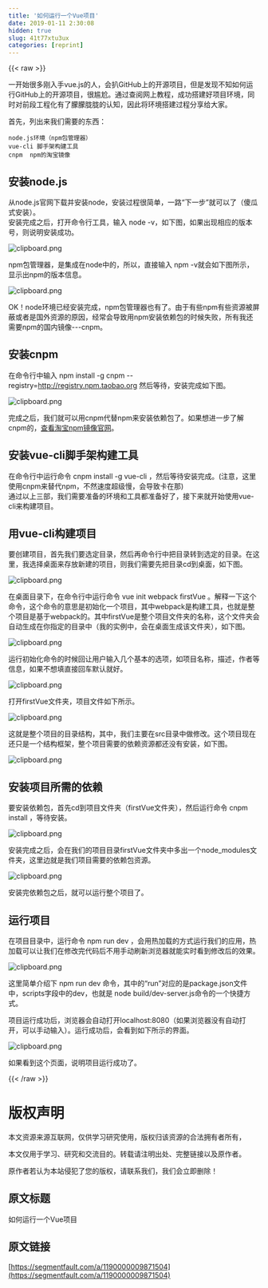 ```yaml
---
title: '如何运行一个Vue项目' 
date: 2019-01-11 2:30:08
hidden: true
slug: 41t77xtu3ux
categories: [reprint]
---
```


{{< raw >}}

                    
<p>一开始很多刚入手vue.js的人，会扒GitHub上的开源项目，但是发现不知如何运行GitHub上的开源项目，很尴尬。通过查阅网上教程，成功搭建好项目环境，同时对前段工程化有了朦朦胧胧的认知，因此将环境搭建过程分享给大家。</p>
<p>首先，列出来我们需要的东西：</p>
<div class="widget-codetool" style="display:none;">
      <div class="widget-codetool--inner">
      <span class="selectCode code-tool" data-toggle="tooltip" data-placement="top" title="" data-original-title="全选"></span>
      <span type="button" class="copyCode code-tool" data-toggle="tooltip" data-placement="top" data-clipboard-text="node.js环境（npm包管理器）
vue-cli 脚手架构建工具
cnpm  npm的淘宝镜像
" title="" data-original-title="复制"></span>
      <span type="button" class="saveToNote code-tool" data-toggle="tooltip" data-placement="top" title="" data-original-title="放进笔记"></span>
      </div>
      </div><pre class="hljs crmsh"><code><span class="hljs-keyword">node</span>.<span class="hljs-title">js</span>环境（npm包管理器）
vue-cli 脚手架构建工具
cnpm  npm的淘宝镜像
</code></pre>
<h2 id="articleHeader0">安装node.js</h2>
<p>从node.js官网下载并安装node，安装过程很简单，一路“下一步”就可以了（傻瓜式安装）。<br>安装完成之后，打开命令行工具，输入 node -v，如下图，如果出现相应的版本号，则说明安装成功。</p>
<p><span class="img-wrap"><img data-src="/img/bVPz9f?w=649&amp;h=424" src="https://static.alili.tech/img/bVPz9f?w=649&amp;h=424" alt="clipboard.png" title="clipboard.png" style="cursor: pointer; display: inline;"></span></p>
<p>npm包管理器，是集成在node中的，所以，直接输入 npm -v就会如下图所示，显示出npm的版本信息。</p>
<p><span class="img-wrap"><img data-src="/img/bVPz9s?w=650&amp;h=425" src="https://static.alili.tech/img/bVPz9s?w=650&amp;h=425" alt="clipboard.png" title="clipboard.png" style="cursor: pointer; display: inline;"></span></p>
<p>OK！node环境已经安装完成，npm包管理器也有了。由于有些npm有些资源被屏蔽或者是国外资源的原因，经常会导致用npm安装依赖包的时候失败，所有我还需要npm的国内镜像---cnpm。</p>
<h2 id="articleHeader1">安装cnpm</h2>
<p>在命令行中输入 npm install -g cnpm --registry=<a href="http://registry.npm.taobao.org" rel="nofollow noreferrer" target="_blank">http://registry.npm.taobao.org</a> 然后等待，安装完成如下图。</p>
<p><span class="img-wrap"><img data-src="/img/bVPz9M?w=651&amp;h=423" src="https://static.alili.tech/img/bVPz9M?w=651&amp;h=423" alt="clipboard.png" title="clipboard.png" style="cursor: pointer; display: inline;"></span></p>
<p>完成之后，我们就可以用cnpm代替npm来安装依赖包了。如果想进一步了解cnpm的，<a href="https://npm.taobao.org/" rel="nofollow noreferrer" target="_blank">查看淘宝npm镜像官网</a>。</p>
<h2 id="articleHeader2">安装vue-cli脚手架构建工具</h2>
<p>在命令行中运行命令 cnpm install -g vue-cli ，然后等待安装完成。(注意，这里使用cnpm来替代npm，不然速度超级慢，会导致卡在那)<br>通过以上三部，我们需要准备的环境和工具都准备好了，接下来就开始使用vue-cli来构建项目。</p>
<h2 id="articleHeader3">用vue-cli构建项目</h2>
<p>要创建项目，首先我们要选定目录，然后再命令行中把目录转到选定的目录。在这里，我选择桌面来存放新建的项目，则我们需要先把目录cd到桌面，如下图。</p>
<p><span class="img-wrap"><img data-src="/img/bVPAad?w=652&amp;h=423" src="https://static.alili.tech/img/bVPAad?w=652&amp;h=423" alt="clipboard.png" title="clipboard.png" style="cursor: pointer; display: inline;"></span></p>
<p>在桌面目录下，在命令行中运行命令 vue init webpack firstVue 。解释一下这个命令，这个命令的意思是初始化一个项目，其中webpack是构建工具，也就是整个项目是基于webpack的。其中firstVue是整个项目文件夹的名称，这个文件夹会自动生成在你指定的目录中（我的实例中，会在桌面生成该文件夹），如下图。</p>
<p><span class="img-wrap"><img data-src="/img/bVPAat?w=651&amp;h=486" src="https://static.alili.tech/img/bVPAat?w=651&amp;h=486" alt="clipboard.png" title="clipboard.png" style="cursor: pointer; display: inline;"></span></p>
<p>运行初始化命令的时候回让用户输入几个基本的选项，如项目名称，描述，作者等信息，如果不想填直接回车默认就好。</p>
<p><span class="img-wrap"><img data-src="/img/bVPAaN?w=653&amp;h=367" src="https://static.alili.tech/img/bVPAaN?w=653&amp;h=367" alt="clipboard.png" title="clipboard.png" style="cursor: pointer; display: inline;"></span></p>
<p>打开firstVue文件夹，项目文件如下所示。</p>
<p><span class="img-wrap"><img data-src="/img/bVPAaX?w=1200&amp;h=675" src="https://static.alili.tech/img/bVPAaX?w=1200&amp;h=675" alt="clipboard.png" title="clipboard.png" style="cursor: pointer;"></span></p>
<p>这就是整个项目的目录结构，其中，我们主要在src目录中做修改。这个项目现在还只是一个结构框架，整个项目需要的依赖资源都还没有安装，如下图。</p>
<p><span class="img-wrap"><img data-src="/img/bVPAa3?w=777&amp;h=988" src="https://static.alili.tech/img/bVPAa3?w=777&amp;h=988" alt="clipboard.png" title="clipboard.png" style="cursor: pointer; display: inline;"></span></p>
<h2 id="articleHeader4">安装项目所需的依赖</h2>
<p>要安装依赖包，首先cd到项目文件夹（firstVue文件夹），然后运行命令 cnpm install ，等待安装。</p>
<p><span class="img-wrap"><img data-src="/img/bVPAbe?w=677&amp;h=442" src="https://static.alili.tech/img/bVPAbe?w=677&amp;h=442" alt="clipboard.png" title="clipboard.png" style="cursor: pointer; display: inline;"></span></p>
<p>安装完成之后，会在我们的项目目录firstVue文件夹中多出一个node_modules文件夹，这里边就是我们项目需要的依赖包资源。</p>
<p><span class="img-wrap"><img data-src="/img/bVPAbj?w=1200&amp;h=675" src="https://static.alili.tech/img/bVPAbj?w=1200&amp;h=675" alt="clipboard.png" title="clipboard.png" style="cursor: pointer; display: inline;"></span></p>
<p>安装完依赖包之后，就可以运行整个项目了。</p>
<h2 id="articleHeader5">运行项目</h2>
<p>在项目目录中，运行命令 npm run dev ，会用热加载的方式运行我们的应用，热加载可以让我们在修改完代码后不用手动刷新浏览器就能实时看到修改后的效果。</p>
<p><span class="img-wrap"><img data-src="/img/bVPAbs?w=1260&amp;h=476" src="https://static.alili.tech/img/bVPAbs?w=1260&amp;h=476" alt="clipboard.png" title="clipboard.png" style="cursor: pointer; display: inline;"></span></p>
<p>这里简单介绍下 npm run dev 命令，其中的“run”对应的是package.json文件中，scripts字段中的dev，也就是 node build/dev-server.js命令的一个快捷方式。</p>
<p>项目运行成功后，浏览器会自动打开localhost:8080（如果浏览器没有自动打开，可以手动输入）。运行成功后，会看到如下所示的界面。</p>
<p><span class="img-wrap"><img data-src="/img/bVPAbE?w=1064&amp;h=658" src="https://static.alili.tech/img/bVPAbE?w=1064&amp;h=658" alt="clipboard.png" title="clipboard.png" style="cursor: pointer; display: inline;"></span></p>
<p>如果看到这个页面，说明项目运行成功了。</p>

                
{{< /raw >}}

# 版权声明
本文资源来源互联网，仅供学习研究使用，版权归该资源的合法拥有者所有，

本文仅用于学习、研究和交流目的。转载请注明出处、完整链接以及原作者。

原作者若认为本站侵犯了您的版权，请联系我们，我们会立即删除！

## 原文标题
如何运行一个Vue项目

## 原文链接
[https://segmentfault.com/a/1190000009871504](https://segmentfault.com/a/1190000009871504)


